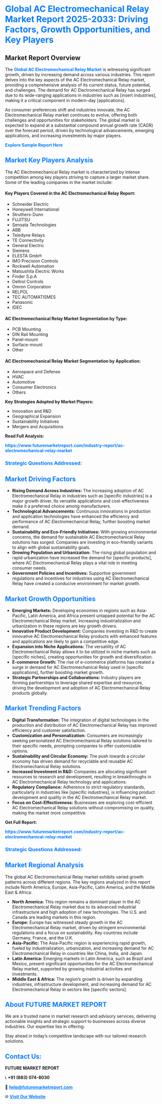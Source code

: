<h1 style="color: #007BFF;">Global AC Electromechanical Relay Market Report 2025-2033: Driving Factors, Growth Opportunities, and Key Players</h1>

<section id="overview">
<h2>Market Report Overview</h2>
<p>The <a href="https://www.futuremarketreport.com/industry-report/ac-electromechanical-relay-market" style="color: #007BFF; text-decoration: none;"><strong>Global AC Electromechanical Relay Market</strong></a> is witnessing significant growth, driven by increasing demand across various industries. This report delves into the key aspects of the AC Electromechanical Relay market, providing a comprehensive analysis of its current status, future potential, and challenges. The demand for AC Electromechanical Relay has surged due to its wide-ranging applications in industries such as [insert industries], making it a critical component in modern-day [applications].</p>
<p>As consumer preferences shift and industries innovate, the AC Electromechanical Relay market continues to evolve, offering both challenges and opportunities for stakeholders. The global market is expected to expand at a substantial compound annual growth rate (CAGR) over the forecast period, driven by technological advancements, emerging applications, and increasing investments by major players.</p>
</section>

<section id="overview">
<p><a href="https://www.futuremarketreport.com/request-sample/reportId=115572" style="color: #007BFF; text-decoration: none;"><strong>Explore Sample Report Here</strong></a></p>
</section>

<section id="key-players">
<h2 style="color: #007BFF;">Market Key Players Analysis</h2>
<p>The AC Electromechanical Relay market is characterized by intense competition among key players striving to capture a larger market share. Some of the leading companies in the market include:</p>
<h4>Key Players Covered in the AC Electromechanical Relay Report:</h4>
<ul><li>Schneider Electric</li><li>Honeywell International</li><li>Struthers-Dunn</li><li>FUJITSU</li><li>Sensata Technologies</li><li>ABB</li><li>Teledyne Relays</li><li>TE Connectivity</li><li>General Electric</li><li>Siemens</li><li>ELESTA GmbH</li><li>IMO Precision Controls</li><li>Rockwell Automation</li><li>Matsushita Electric Works</li><li>Finder S.p.A</li><li>Deltrol Controls</li><li>Omron Corporation</li><li>RELPOL</li><li>TEC AUTOMATISMES</li><li>Panasonic</li><li>IDEC</li></ul>
<h4>AC Electromechanical Relay Market Segmentation by Type:</h4>
<ul><li>PCB Mounting</li><li>DIN Rail Mounting</li><li>Panel-mount</li><li>Surface-mount</li><li>Other</li></ul>

<h4>AC Electromechanical Relay Market Segmentation by Application:</h4>
<ul><li>Aerospace and Defense</li><li>HVAC</li><li>Automotive</li><li>Consumer Electronics</li><li>Others</li></ul>
<p><strong>Key Strategies Adopted by Market Players:</strong></p>
<ul>
<li>Innovation and R&D</li>
<li>Geographical Expansion</li>
<li>Sustainability Initiatives</li>
<li>Mergers and Acquisitions</li>
</ul>
</section>

<section>
<p><strong>Read Full Analysis: </strong></p><a href="https://www.futuremarketreport.com/industry-report/ac-electromechanical-relay-market" style="color: #007BFF; text-decoration: none;"><strong>https://www.futuremarketreport.com/industry-report/ac-electromechanical-relay-market</strong></a>
<h3 style="color: #007BFF;">Strategic Questions Addressed:</h3>
</section>

<section id="driving-factors">
<h2 style="color: #007BFF;">Market Driving Factors</h2>
<ul>
<li><strong>Rising Demand Across Industries:</strong> The increasing adoption of AC Electromechanical Relay in industries such as [specific industries] is a major growth driver. Its versatile applications and cost-effectiveness make it a preferred choice among manufacturers.</li>
<li><strong>Technological Advancements:</strong> Continuous innovations in production and application technologies have enhanced the efficiency and performance of AC Electromechanical Relay, further boosting market demand.</li>
<li><strong>Sustainability and Eco-Friendly Initiatives:</strong> With growing environmental concerns, the demand for sustainable AC Electromechanical Relay solutions has surged. Companies are investing in eco-friendly variants to align with global sustainability goals.</li>
<li><strong>Growing Population and Urbanization:</strong> The rising global population and rapid urbanization have increased the demand for [specific products], where AC Electromechanical Relay plays a vital role in meeting consumer needs.</li>
<li><strong>Government Policies and Incentives:</strong> Supportive government regulations and incentives for industries using AC Electromechanical Relay have created a conducive environment for market growth.</li>
</ul>
</section>

<section id="growth-opportunities">
<h2 style="color: #007BFF;">Market Growth Opportunities</h2>
<ul>
<li><strong>Emerging Markets:</strong> Developing economies in regions such as Asia-Pacific, Latin America, and Africa present untapped potential for the AC Electromechanical Relay market. Increasing industrialization and urbanization in these regions are key growth drivers.</li>
<li><strong>Innovative Product Development:</strong> Companies investing in R&D to create innovative AC Electromechanical Relay products with enhanced features and applications are likely to gain a competitive edge.</li>
<li><strong>Expansion into Niche Applications:</strong> The versatility of AC Electromechanical Relay allows it to be utilized in niche markets such as [specific niches], creating opportunities for growth and diversification.</li>
<li><strong>E-commerce Growth:</strong> The rise of e-commerce platforms has created a surge in demand for AC Electromechanical Relay used in [specific applications], further boosting market growth.</li>
<li><strong>Strategic Partnerships and Collaborations:</strong> Industry players are forming partnerships to leverage shared expertise and resources, driving the development and adoption of AC Electromechanical Relay products globally.</li>
</ul>
</section>

<section id="trending-factors">
<h2 style="color: #007BFF;">Market Trending Factors</h2>
<ul>
<li><strong>Digital Transformation:</strong> The integration of digital technologies in the production and distribution of AC Electromechanical Relay has improved efficiency and customer satisfaction.</li>
<li><strong>Customization and Personalization:</strong> Consumers are increasingly seeking personalized AC Electromechanical Relay solutions tailored to their specific needs, prompting companies to offer customizable options.</li>
<li><strong>Sustainability and Circular Economy:</strong> The push towards a circular economy has driven demand for recyclable and reusable AC Electromechanical Relay solutions.</li>
<li><strong>Increased Investment in R&D:</strong> Companies are allocating significant resources to research and development, resulting in breakthroughs in AC Electromechanical Relay technology and applications.</li>
<li><strong>Regulatory Compliance:</strong> Adherence to strict regulatory standards, particularly in industries like [specific industries], is influencing product development and quality in the AC Electromechanical Relay market.</li>
<li><strong>Focus on Cost-Effectiveness:</strong> Businesses are exploring cost-efficient AC Electromechanical Relay solutions without compromising on quality, making the market more competitive.</li>
</ul>
</section>

<section>
<p><strong>Get Full Report: </strong></p><a href="https://www.futuremarketreport.com/industry-report/ac-electromechanical-relay-market" style="color: #007BFF; text-decoration: none;"><strong>https://www.futuremarketreport.com/industry-report/ac-electromechanical-relay-market</strong></a>
<h3 style="color: #007BFF;">Strategic Questions Addressed:</h3>
</section>


<section id="regional-analysis">
<h2 style="color: #007BFF;">Market Regional Analysis</h2>
<p>The global AC Electromechanical Relay market exhibits varied growth patterns across different regions. The key regions analyzed in this report include North America, Europe, Asia-Pacific, Latin America, and the Middle East & Africa:</p>
<ul>
<li><strong>North America:</strong> This region remains a dominant player in the AC Electromechanical Relay market due to its advanced industrial infrastructure and high adoption of new technologies. The U.S. and Canada are leading markets in this region.</li>
<li><strong>Europe:</strong> Europe has witnessed steady growth in the AC Electromechanical Relay market, driven by stringent environmental regulations and a focus on sustainability. Key countries include Germany, France, and the U.K.</li>
<li><strong>Asia-Pacific:</strong> The Asia-Pacific region is experiencing rapid growth, fueled by industrialization, urbanization, and increasing demand for AC Electromechanical Relay in countries like China, India, and Japan.</li>
<li><strong>Latin America:</strong> Emerging markets in Latin America, such as Brazil and Mexico, present significant opportunities for the AC Electromechanical Relay market, supported by growing industrial activities and investments.</li>
<li><strong>Middle East & Africa:</strong> The region’s growth is driven by expanding industries, infrastructure development, and increasing demand for AC Electromechanical Relay in sectors like [specific sectors].</li>
</ul>
</section>

<footer>
<h2 style="color: #007BFF;">About FUTURE MARKET REPORT</h2>
<p>We are a trusted name in market research and advisory services, delivering actionable insights and strategic support to businesses across diverse industries. Our expertise lies in offering:</p>

<p>Stay ahead in today’s competitive landscape with our tailored research solutions.</p>

<h2 style="color: #007BFF;">Contact Us:</h2>
<p><strong>FUTURE MARKET REPORT</strong></p>
<p>📞 <strong>+91 (883) 074-8030</strong></p>
<p>📧 <strong><a href="mailto:help@futuremarketreport.com" style="color: #007BFF;">help@futuremarketreport.com</a></strong></p>
<p>🌐 <strong><a href="https://www.futuremarketreport.com/" style="color: #007BFF;">Visit Our Website</a></strong></p>
</footer>